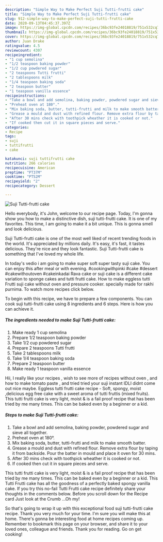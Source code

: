 ```yaml
---
description: "Simple Way to Make Perfect Suji Tutti-frutti cake"
title: "Simple Way to Make Perfect Suji Tutti-frutti cake"
slug: 912-simple-way-to-make-perfect-suji-tutti-frutti-cake
date: 2020-09-13T04:45:37.397Z
image: https://img-global.cpcdn.com/recipes/36bc93fe24018819/751x532cq70/suji-tutti-frutti-cake-recipe-main-photo.jpg
thumbnail: https://img-global.cpcdn.com/recipes/36bc93fe24018819/751x532cq70/suji-tutti-frutti-cake-recipe-main-photo.jpg
cover: https://img-global.cpcdn.com/recipes/36bc93fe24018819/751x532cq70/suji-tutti-frutti-cake-recipe-main-photo.jpg
author: Juan Drake
ratingvalue: 4.5
reviewcount: 4307
recipeingredient:
- "1 cup semolina"
- "1/2 teaspoon baking powder"
- "1/2 cup powdered sugar"
- "2 teaspoons Tutti frutti"
- "2 tablespoons milk"
- "1/4 teaspoon baking soda"
- "2 teaspoon butter"
- "1 teaspoon vanilla essence"
recipeinstructions:
- "Take a bowl and add semolina, baking powder, powdered sugar and sieve all together."
- "Preheat oven at 180°."
- "Mix baking soda, butter, tutti-frutti and milk to make smooth batter."
- "Grease a mould and dust with refined flour. Remove extra flour by taping it from backside. Pour the batter in mould and place it oven for 30 mins."
- "After 30 mins check with toothpick wheather it is cooked or not."
- "If cooked then cut it in square pieces and serve."
categories:
- Recipe
tags:
- suji
- tuttifrutti
- cake

katakunci: suji tuttifrutti cake 
nutrition: 266 calories
recipecuisine: American
preptime: "PT37M"
cooktime: "PT52M"
recipeyield: "2"
recipecategory: Dessert

---
```



![Suji Tutti-frutti cake](https://img-global.cpcdn.com/recipes/36bc93fe24018819/751x532cq70/suji-tutti-frutti-cake-recipe-main-photo.jpg)

Hello everybody, it's John, welcome to our recipe page. Today, I'm gonna show you how to make a distinctive dish, suji tutti-frutti cake. It is one of my favorites. This time, I am going to make it a bit unique. This is gonna smell and look delicious.

Suji Tutti-frutti cake is one of the most well liked of recent trending foods in the world. It's appreciated by millions daily. It's easy, it's fast, it tastes delicious. They're nice and they look fantastic. Suji Tutti-frutti cake is something that I've loved my whole life.

In today&#39;s vedio i am going to make super soft super tasty suji cake. You can enjoy this after meal or with evening. #cookingwithpinki #cake #dessert #cakewithoutoven #cakeinkadai Rava cake or suji cake is a different cake variation to sponge cakes and tutti frutti cake. How to make eggless tutti Frutti suji cake without oven and pressure cooker. specially made for rakhi purnima. To watch more recipes click below.


To begin with this recipe, we have to prepare a few components. You can cook suji tutti-frutti cake using 8 ingredients and 6 steps. Here is how you can achieve it.

<!--inarticleads1-->

##### The ingredients needed to make Suji Tutti-frutti cake:

1. Make ready 1 cup semolina
1. Prepare 1/2 teaspoon baking powder
1. Take 1/2 cup powdered sugar
1. Prepare 2 teaspoons Tutti frutti
1. Take 2 tablespoons milk
1. Take 1/4 teaspoon baking soda
1. Prepare 2 teaspoon butter
1. Make ready 1 teaspoon vanilla essence


Hii, I really like your recipes , wish to see more of recipes without oven , and how to make tomato paste , and tried tried your suji instant IDLI didnt come out nice maybe. Eggless tutti frutti cake recipe - Soft, spongy, moist ,delicious egg free cake with a sweet aroma of tutti fruttis (mixed fruits). This tutti frutti cake is very light, moist &amp; is a fail proof recipe that has been tried by me many times. This can be baked even by a beginner or a kid. 

<!--inarticleads2-->

##### Steps to make Suji Tutti-frutti cake:

1. Take a bowl and add semolina, baking powder, powdered sugar and sieve all together.
1. Preheat oven at 180°.
1. Mix baking soda, butter, tutti-frutti and milk to make smooth batter.
1. Grease a mould and dust with refined flour. Remove extra flour by taping it from backside. Pour the batter in mould and place it oven for 30 mins.
1. After 30 mins check with toothpick wheather it is cooked or not.
1. If cooked then cut it in square pieces and serve.


This tutti frutti cake is very light, moist &amp; is a fail proof recipe that has been tried by me many times. This can be baked even by a beginner or a kid. This Tutti Frutti cake has all the goodness of a perfectly baked spongy vanilla cake. If you try this no-fail Tutti Frutti cake recipe definitely share your thoughts in the comments below. Before you scroll down for the Recipe card Just look at the Crumb …Oh my! 

So that's going to wrap it up with this exceptional food suji tutti-frutti cake recipe. Thank you very much for your time. I'm sure you will make this at home. There's gonna be interesting food at home recipes coming up. Remember to bookmark this page on your browser, and share it to your loved ones, colleague and friends. Thank you for reading. Go on get cooking!
